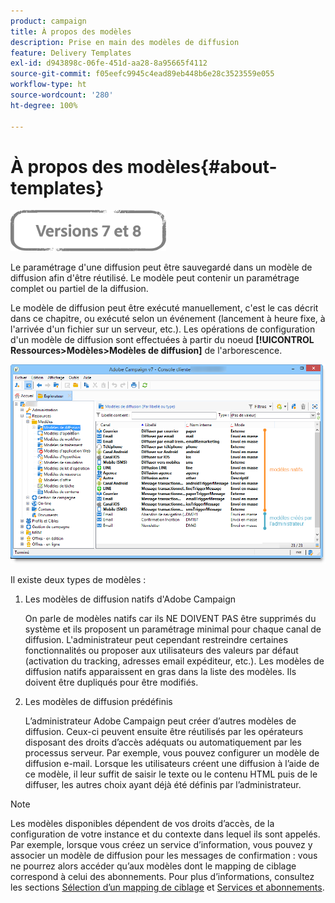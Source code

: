```yaml
---
product: campaign
title: À propos des modèles
description: Prise en main des modèles de diffusion
feature: Delivery Templates
exl-id: d943898c-06fe-451d-aa28-8a95665f4112
source-git-commit: f05eefc9945c4ead89eb448b6e28c3523559e055
workflow-type: ht
source-wordcount: '280'
ht-degree: 100%

---
```


# À propos des modèles{#about-templates}

![](../../assets/common.svg)

Le paramétrage d&#39;une diffusion peut être sauvegardé dans un modèle de diffusion afin d&#39;être réutilisé. Le modèle peut contenir un paramétrage complet ou partiel de la diffusion.

Le modèle de diffusion peut être exécuté manuellement, c&#39;est le cas décrit dans ce chapitre, ou exécuté selon un événement (lancement à heure fixe, à l&#39;arrivée d&#39;un fichier sur un serveur, etc.). Les opérations de configuration d&#39;un modèle de diffusion sont effectuées à partir du noeud **[!UICONTROL Ressources>Modèles>Modèles de diffusion]** de l&#39;arborescence.

![](assets/s_user_template_list.png)

Il existe deux types de modèles :

1. Les modèles de diffusion natifs d&#39;Adobe Campaign

   On parle de modèles natifs car ils NE DOIVENT PAS être supprimés du système et ils proposent un paramétrage minimal pour chaque canal de diffusion. L&#39;administrateur peut cependant restreindre certaines fonctionnalités ou proposer aux utilisateurs des valeurs par défaut (activation du tracking, adresses email expéditeur, etc.). Les modèles de diffusion natifs apparaissent en gras dans la liste des modèles. Ils doivent être dupliqués pour être modifiés.

1. Les modèles de diffusion prédéfinis

   L’administrateur Adobe Campaign peut créer d’autres modèles de diffusion. Ceux-ci peuvent ensuite être réutilisés par les opérateurs disposant des droits d’accès adéquats ou automatiquement par les processus serveur. Par exemple, vous pouvez configurer un modèle de diffusion e-mail. Lorsque les utilisateurs créent une diffusion à l’aide de ce modèle, il leur suffit de saisir le texte ou le contenu HTML puis de le diffuser, les autres choix ayant déjà été définis par l’administrateur.

>[!NOTE]
>
>Les modèles disponibles dépendent de vos droits d’accès, de la configuration de votre instance et du contexte dans lequel ils sont appelés. Par exemple, lorsque vous créez un service d’information, vous pouvez y associer un modèle de diffusion pour les messages de confirmation : vous ne pourrez alors accéder qu’aux modèles dont le mapping de ciblage correspond à celui des abonnements. Pour plus dʼinformations, consultez les sections [Sélection dʼun mapping de ciblage](selecting-a-target-mapping.md) et [Services et abonnements](about-services-and-subscriptions.md).
